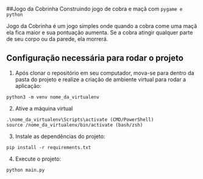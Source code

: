 ##Jogo da Cobrinha
Construindo jogo de cobra e maçã com `pygame e python`

Jogo da Cobrinha é um jogo simples onde quando a cobra come uma maçã ela fica maior e sua pontuação aumenta. Se a cobra atingir qualquer parte de seu corpo ou da parede, ela morrerá.


<h2> Configuração necessária para rodar o projeto</h2>

1. Após clonar o repositório em seu computador, mova-se para dentro da pasta do projeto e realize a criação de ambiente virtual para rodar a aplicação:
```
python3 -m venv nome_da_virtualenv
```

2. Ative a máquina virtual
```
.\nome_da_virtualenv\Scripts\activate (CMD/PowerShell) 
source /nome_da_virtualenv/bin/activate (bash/zsh)
```

3. Instale as dependências do projeto:

```
pip install -r requirements.txt
```

4. Execute o projeto:
```
python main.py
```
